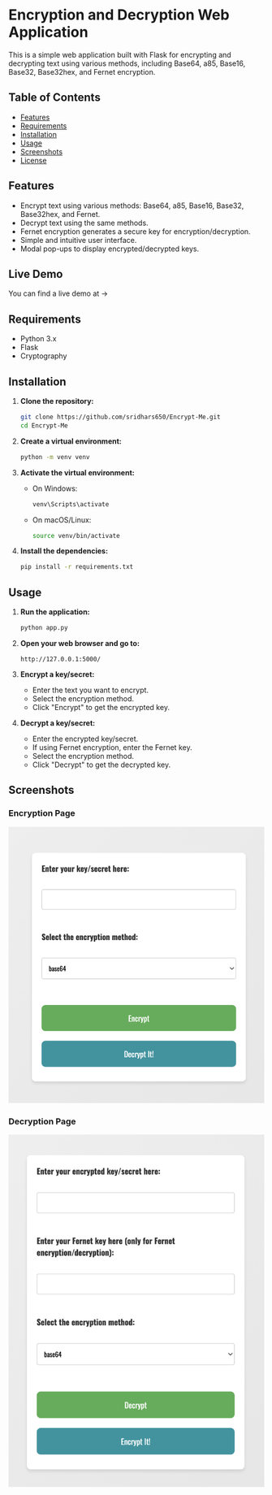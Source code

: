 # Encryption and Decryption Web Application

This is a simple web application built with Flask for encrypting and decrypting text using various methods, including Base64, a85, Base16, Base32, Base32hex, and Fernet encryption.

## Table of Contents

- [Features](#features)
- [Requirements](#requirements)
- [Installation](#installation)
- [Usage](#usage)
- [Screenshots](#screenshots)
- [License](#license)

## Features

- Encrypt text using various methods: Base64, a85, Base16, Base32, Base32hex, and Fernet.
- Decrypt text using the same methods.
- Fernet encryption generates a secure key for encryption/decryption.
- Simple and intuitive user interface.
- Modal pop-ups to display encrypted/decrypted keys.

## Live Demo

You can find a live demo at -> 

## Requirements

- Python 3.x
- Flask
- Cryptography

## Installation

1. **Clone the repository:**

    ```bash
    git clone https://github.com/sridhars650/Encrypt-Me.git
    cd Encrypt-Me
    ```

2. **Create a virtual environment:**

    ```bash
    python -m venv venv
    ```

3. **Activate the virtual environment:**

    - On Windows:

      ```bash
      venv\Scripts\activate
      ```

    - On macOS/Linux:

      ```bash
      source venv/bin/activate
      ```

4. **Install the dependencies:**

    ```bash
    pip install -r requirements.txt
    ```

## Usage

1. **Run the application:**

    ```bash
    python app.py
    ```

2. **Open your web browser and go to:**

    ```
    http://127.0.0.1:5000/
    ```

3. **Encrypt a key/secret:**

    - Enter the text you want to encrypt.
    - Select the encryption method.
    - Click "Encrypt" to get the encrypted key.

4. **Decrypt a key/secret:**

    - Enter the encrypted key/secret.
    - If using Fernet encryption, enter the Fernet key.
    - Select the encryption method.
    - Click "Decrypt" to get the decrypted key.

## Screenshots

### Encryption Page

![Encryption Page](encryptPage.png)

### Decryption Page

![Decryption Page](decryptPage.png)

